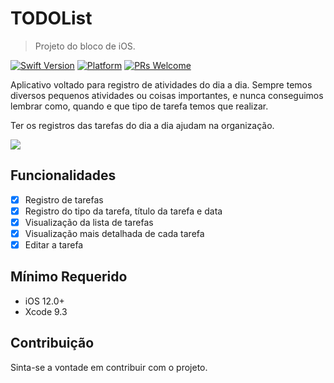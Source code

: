 # TODOList
> Projeto do bloco de iOS.

[![Swift Version][swift-image]][swift-url] [![Platform](https://img.shields.io/cocoapods/p/LFAlertController.svg?style=flat)](http://cocoapods.org/pods/LFAlertController) [![PRs Welcome](https://img.shields.io/badge/PRs-welcome-brightgreen.svg?style=flat-square)](http://makeapullrequest.com)

Aplicativo voltado para registro de atividades do dia a dia. Sempre temos diversos pequenos atividades ou coisas importantes, e nunca conseguimos lembrar como, quando e que tipo de tarefa temos que realizar. 

Ter os registros das tarefas do dia a dia ajudam na organização.

![](header.png)

## Funcionalidades

- [x] Registro de tarefas
- [x] Registro do tipo da tarefa, título da tarefa e data
- [x] Visualização da lista de tarefas
- [x] Visualização mais detalhada de cada tarefa
- [x] Editar a tarefa

## Mínimo Requerido

- iOS 12.0+
- Xcode 9.3

## Contribuição

Sinta-se a vontade em contribuir com o projeto.


[swift-image]:https://img.shields.io/badge/swift-5.0-orange.svg
[swift-url]: https://swift.org/
[license-image]: https://img.shields.io/badge/License-MIT-blue.svg
[license-url]: LICENSE
[travis-image]: https://img.shields.io/travis/dbader/node-datadog-metrics/master.svg?style=flat-square
[travis-url]: https://travis-ci.org/dbader/node-datadog-metrics
[codebeat-image]: https://codebeat.co/badges/c19b47ea-2f9d-45df-8458-b2d952fe9dad
[codebeat-url]: https://codebeat.co/projects/github-com-vsouza-awesomeios-com
